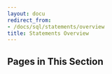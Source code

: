 ```yaml
---
layout: docu
redirect_from:
- /docs/sql/statements/overview
title: Statements Overview
---
```


## Pages in This Section
